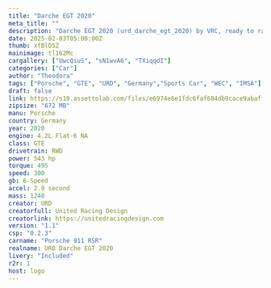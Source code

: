 ```yaml
---
title: "Darche EGT 2020"
meta_title: ""
description: "Darche EGT 2020 (urd_darche_egt_2020) by VRC, ready to race!"
date: 2025-02-03T05:00:00Z
thumb: xfBlDSZ
mainimage: tl162Mc
cargallery: ["UwcQiuS", "sN1wvA6", "TXiqqdI"]
categories: ["Car"]
author: "Theodora"
tags: ["Porsche", "GTE", "URD", "Germany","Sports Car", "WEC", "IMSA"]
draft: false
link: https://s10.assettolab.com/files/e6974e6e1fdc6faf684db9cace9abaff/URD_Darche_EGT_v1_1.zip
zipsize: "672 MB"
manu: Porsche
country: Germany
year: 2020
engine: 4.2L Flat-6 NA
class: GTE
drivetrain: RWD
power: 543 hp
torque: 495
speed: 300
gb: 6-Speed
accel: 2.9 second
mass: 1240
creator: URD
creatorfull: United Racing Design
creatorlink: https://unitedracingdesign.com
version: "1.1"
csp: "0.2.3"
carname: "Porsche 911 RSR"
realname: URD Darche EGT 2020
livery: "Included"
r2r: 1
host: logo
---
```

